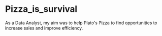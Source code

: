 # Pizza_is_survival
As a Data Analyst, my aim was to help Plato's Pizza to find opportunities to increase sales and improve efficiency. 
